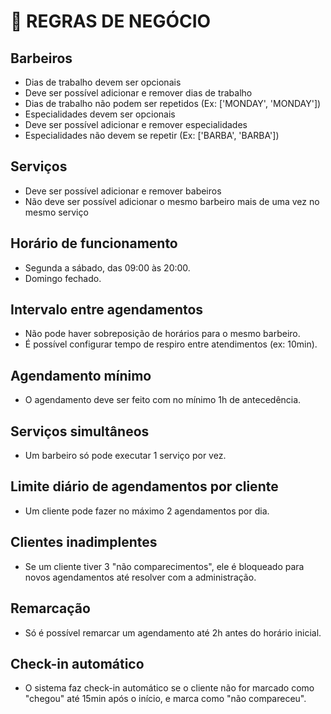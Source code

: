 # 📝 REGRAS DE NEGÓCIO

## Barbeiros

* Dias de trabalho devem ser opcionais
* Deve ser possível adicionar e remover dias de trabalho
* Dias de trabalho não podem ser repetidos (Ex: ['MONDAY', 'MONDAY'])
* Especialidades devem ser opcionais
* Deve ser possível adicionar e remover especialidades
* Especialidades não devem se repetir (Ex: ['BARBA', 'BARBA'])

## Serviços

* Deve ser possível adicionar e remover babeiros
* Não deve ser possível adicionar o mesmo barbeiro mais de uma vez no mesmo serviço
  
## Horário de funcionamento

* Segunda a sábado, das 09:00 às 20:00.
* Domingo fechado.

## Intervalo entre agendamentos

* Não pode haver sobreposição de horários para o mesmo barbeiro.
* É possível configurar tempo de respiro entre atendimentos (ex: 10min).

## Agendamento mínimo

* O agendamento deve ser feito com no mínimo 1h de antecedência.

## Serviços simultâneos

* Um barbeiro só pode executar 1 serviço por vez.

## Limite diário de agendamentos por cliente

* Um cliente pode fazer no máximo 2 agendamentos por dia.

## Clientes inadimplentes

* Se um cliente tiver 3 "não comparecimentos", ele é bloqueado para novos agendamentos até resolver com a administração.

## Remarcação

* Só é possível remarcar um agendamento até 2h antes do horário inicial.

## Check-in automático

* O sistema faz check-in automático se o cliente não for marcado como "chegou" até 15min após o início, e marca como "não compareceu".